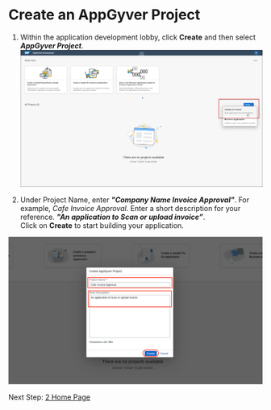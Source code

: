 # Create an AppGyver Project

1. Within the application development lobby, click <b>Create</b> and then select <b><i>AppGyver Project</i></b>.
![Create the project](images/Create_AppGyver_Project.png)

2. Under Project Name, enter <b><i>"Company Name Invoice Approval"</b></i>. For example, <i>Cafe Invoice Approval</i>.
Enter a short description for your reference. <b><i>"An application to Scan or upload invoice”</b></i>. <br>
Click on <b>Create</b> to start building your application. 

![Name the project](images/02.png)

Next Step: <a href=https://github.com/SAP-samples/process-automation-enablement/tree/main/Workshops/LCNC_Roadshow%20-%20simplified/AppGyver/2%20Home%20Page/Readme.md> 2 Home Page</a>
